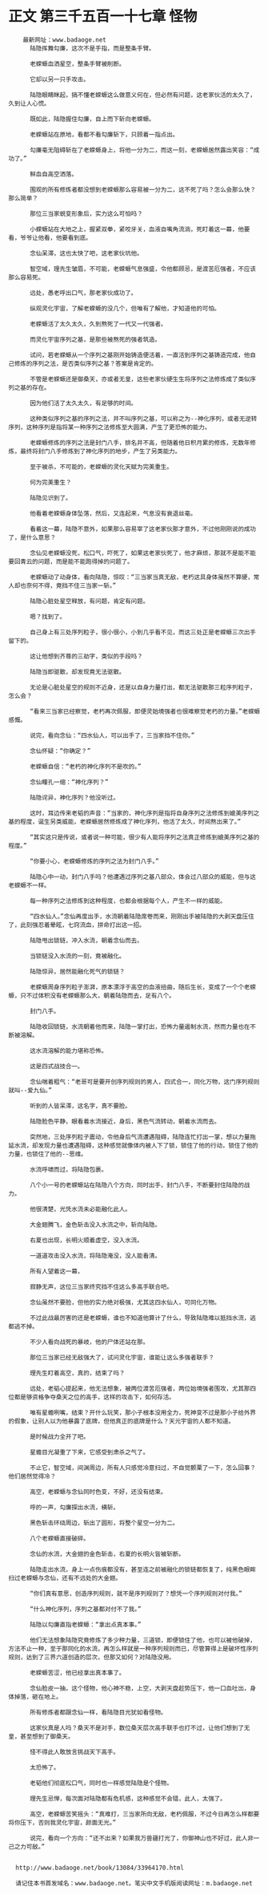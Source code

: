 # 正文 第三千五百一十七章 怪物
        最新网址：www.badaoge.net
          陆隐挥舞勾廉，这次不是手指，而是整条手臂。
      
          老蝾螈血洒星空，整条手臂被削断。
      
          它却以另一只手攻击。
      
          陆隐眼睛眯起，搞不懂老蝾螈这么做意义何在，但必然有问题，这老家伙活的太久了，久到让人心慌。
      
          既如此，陆隐握住勾廉，自上而下斩向老蝾螈。
      
          老蝾螈站在原地，看都不看勾廉斩下，只顾着一指点出。
      
          勾廉毫无阻碍斩在了老蝾螈身上，将他一分为二，而这一刻，老蝾螈居然露出笑容：“成功了。”
      
          鲜血自高空洒落。
      
          围观的所有修炼者都没想到老蝾螈那么容易被一分为二，这不死了吗？怎么会那么快？那么简单？
      
          那位三当家蜕变形象后，实力这么可怕吗？
      
          小蝾螈站在大地之上，握紧双拳，紧咬牙关，血液自嘴角流淌，死盯着这一幕，他要看，爷爷让他看，他要看到底。
      
          念仙呆滞，这也太快了吧，这老家伙坑他。
      
          智空域，理先生皱眉，不可能，老蝾螈气息强盛，令他都顾忌，是渡苦厄强者，不应该那么容易死。
      
          远处，愚老呼出口气，那老家伙成功了。
      
          纵观灵化宇宙，了解老蝾螈的没几个，但唯有了解他，才知道他的可怕。
      
          老蝾螈活了太久太久，久到熬死了一代又一代强者。
      
          而灵化宇宙序列之基，是那些被熬死的强者筑造。
      
          试问，若老蝾螈从一个序列之基刚开始铸造便活着，一直活到序列之基铸造完成，他自己修炼的序列之法，是否类似序列之基？答案是肯定的。
      
          不管是老蝾螈还是御桑天，亦或者无皇，这些老家伙硬生生将序列之法修炼成了类似序列之基的存在。
      
          因为他们活了太久太久，有足够的时间。
      
          这种类似序列之基的序列之法，并不叫序列之基，可以称之为--神化序列，或者无逆转序列，这种序列是指将某一种序列之法修炼至大圆满，产生了更恐怖的能力。
      
          老蝾螈修炼的序列之法是封门八手，排名并不高，但随着他日积月累的修炼，无数年修炼，最终将封门八手修炼到了神化序列的地步，产生了另类能力。
      
          至于被杀，不可能的，老蝾螈的灵化天赋为完美重生。
      
          何为完美重生？
      
          陆隐见识到了。
      
          他看着老蝾螈身体坠落，然后，又连起来，气息没有衰退丝毫。
      
          看着这一幕，陆隐不意外，如果那么容易宰了这老家伙那才意外，不过他刚刚说的成功了，是什么意思？
      
          念仙见老蝾螈没死，松口气，吓死了，如果这老家伙死了，他才麻烦，那就不是能不能要回青云的问题，而是能不能跑得掉的问题了。
      
          老蝾螈动了动身体，看向陆隐，惊叹：“三当家当真无敌，老朽这具身体虽然不算硬，常人却也奈何不得，竟挡不住三当家一斩。”
      
          陆隐心脏处星空释放，有问题，肯定有问题。
      
          嗯？找到了。
      
          自己身上有三处序列粒子，很小很小，小到几乎看不见，而这三处正是老蝾螈三次出手留下的。
      
          这让他想到齐尊的三劫字，类似的手段吗？
      
          陆隐当即驱散，却发现竟无法驱散。
      
          无论是心脏处星空的规则不近身，还是以自身力量打出，都无法驱散那三粒序列粒子，怎么会？
      
          “看来三当家已经察觉，老朽再次佩服，即便灵始境强者也很难察觉老朽的力量。”老蝾螈感慨。
      
          说完，看向念仙：“四水仙人，可以出手了，三当家挡不住你。”
      
          念仙怀疑：“你确定？”
      
          老蝾螈自信：“老朽的神化序列不是吹的。”
      
          念仙瞳孔一缩：“神化序列？”
      
          陆隐诧异，神化序列？他没听过。
      
          这时，耳边传来老韬的声音：“当家的，神化序列是指将自身序列之法修炼到媲美序列之基的程度，诞生另类威能，老蝾螈居然修炼成了神化序列，他活了太久，时间熬出来了。”
      
          “其实这只是传说，或者说一种可能，很少有人能将序列之法真正修炼到媲美序列之基的程度。”
      
          “你要小心，老蝾螈修炼的序列之法为封门八手。”
      
          陆隐心中一动，封门八手吗？他遭遇过序列之基八部众，体会过八部众的威能，但与这老蝾螈不一样。
      
          每一种序列之法修炼到这种程度，也都会根据每个人，产生不一样的威能。
      
          “四水仙人。”念仙再度出手，水流朝着陆隐席卷而来，刚刚出手被陆隐的大剥天盘压住了，此刻强忍着晕眩，七窍流血，拼命打出这一招。
      
          陆隐甩出锁链，冲入水流，朝着念仙而去。
      
          当锁链没入水流的一刻，竟被融化。
      
          陆隐惊异，居然能融化死气的锁链？
      
          老蝾螈周身序列粒子澎湃，原本漂浮于高空的血液扭曲，随后生长，变成了一个个老蝾螈，只不过体积没有老蝾螈那么大，朝着陆隐而去，足有八个。
      
          封门八手。
      
          陆隐收回锁链，水流朝着他而来，陆隐一掌打出，恐怖力量遏制水流，然而力量也在不断被溶解。
      
          这水流溶解的能力堪称恐怖。
      
          这是四式战技合一。
      
          念仙喘着粗气：“老哥可是要开创序列规则的男人，四式合一，同化万物，这门序列规则就叫--爱九仙。”
      
          听到的人皆呆滞，这名字，真不要脸。
      
          陆隐脸色平静，眼看着水流接近，身后，黑色气流转动，朝着水流而去。
      
          突然地，三处序列粒子震动，令他身后气流遭遇阻碍，陆隐连忙打出一掌，想以力量拖延水流，却发现力量也遭遇阻碍，这种感觉就像体内被人下了锁，锁住了他的行动，锁住了他的力量，也锁住了他的--思维。
      
          水流呼啸而过，将陆隐包裹。
      
          八个小一号的老蝾螈站在陆隐八个方向，同时出手，封门八手，不断要封住陆隐的战力。
      
          他很清楚，光凭水流未必能融化此人。
      
          大金翅腾飞，金色斩击没入水流之中，斩向陆隐。
      
          右夏也出现，长明火顺着虚空，没入水流。
      
          一道道攻击没入水流，将陆隐淹没，没人能看清。
      
          所有人望着这一幕，
      
          寂静无声，这位三当家终究挡不住这么多高手联合吧。
      
          念仙虽然不要脸，但他的实力绝对极强，尤其这四水仙人，可同化万物。
      
          不过此战最厉害的还是老蝾螈，谁也不知道他算计了什么，导致陆隐难以抵挡水流，逃都逃不掉。
      
          不少人看向战死的暴岐，他的尸体还站在那。
      
          那位三当家已经无敌强大了，试问灵化宇宙，谁能让这么多强者联手？
      
          理先生盯着高空，真的，结束了吗？
      
          远处，老韬心提起来，他无法想象，被两位渡苦厄强者，两位始境强者围攻，尤其那四位都是够资格争夺桑天之位的高手，这样的攻击下，如何存活。
      
          唯有星蟾咧嘴，结束？开什么玩笑，那小子根本没用全力，死神变不过是那小子给外界的假象，让别人以为他暴露了底牌，但他真正的底牌是什么？天元宇宙的人都不知道。
      
          是时候战力全开了吧。
      
          星蟾目光凝重了下来，它感受到肃杀之气了。
      
          不止它，智空域，间渊周边，所有人只感觉冷意扫过，不自觉颤栗了一下，怎么回事？他们居然觉得冷？
      
          高空，老蝾螈与念仙同时色变，不好，还没有结束。
      
          呼的一声，勾廉探出水流，横斩。
      
          黑色斩击环绕周边，斩出了圆形，将整个星空一分为二。
      
          八个老蝾螈直接破碎。
      
          念仙的水流，大金翅的金色斩击，右夏的长明火皆被斩断。
      
          陆隐走出水流，身上一点伤痕都没有，甚至连之前被融化的锁链都恢复了，纯黑色眼眸扫过老蝾螈与念仙，还有不远处的大金翅。
      
          “你们真有意思，创造序列规则，就不是序列规则了？想凭一个序列规则对付我。”
      
          “什么神化序列，序列之基都对付不了我。”
      
          陆隐以勾廉直指老蝾螈：“拿出点真本事。”
      
          他们无法想象陆隐究竟修炼了多少种力量，三道锁，即便锁住了他，也可以被他破掉，方法不止一种，至于那同化的水流，再怎么样就是一种序列规则而已，尽管算得上是破坏性序列规则，达到了三界六道创造的层次，但那又如何？对陆隐没用。
      
          老蝾螈苦涩，他已经拿出真本事了。
      
          念仙脸皮一抽，这个怪物，他心神不稳，上空，大剥天盘趁势压下，他一口血吐出，身体掉落，砸在地上。
      
          所有修炼者都跟念仙一样，看陆隐目光犹如看怪物。
      
          这家伙真是人吗？桑天不是对手，数位桑天层次高手联手也打不过，让他们想到了无皇，甚至想到了御桑天。
      
          怪不得此人敢放言挑战天下高手。
      
          太恐怖了。
      
          老韬他们彻底松口气，同时也一样感觉陆隐是个怪物。
      
          理先生忌惮，每次面对陆隐都有危机感，这种感觉不会错，此人，太强了。
      
          高空，老蝾螈苦笑摇头：“真难打，三当家所向无敌，老朽佩服，不过今日再怎么样都要将你压下，否则我灵化宇宙，颜面无光。”
      
          说完，看向一个方向：“还不出来？如果我万兽疆打光了，你御神山也不好过，此人非一己之力可敌。”
      
      
      http://www.badaoge.net/book/13084/33964170.html
      
      请记住本书首发域名：www.badaoge.net。笔尖中文手机版阅读网址：m.badaoge.net